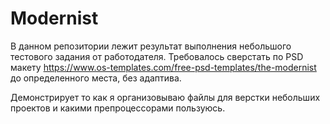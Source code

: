 # Modernist
В данном репозитории лежит результат выполнения небольшого тестового задания от работодателя. 
Требовалось сверстать по PSD макету https://www.os-templates.com/free-psd-templates/the-modernist до определенного места, без адаптива. 

Демонстрирует то как я организовываю файлы для верстки небольших проектов и какими препроцессорами пользуюсь. 
